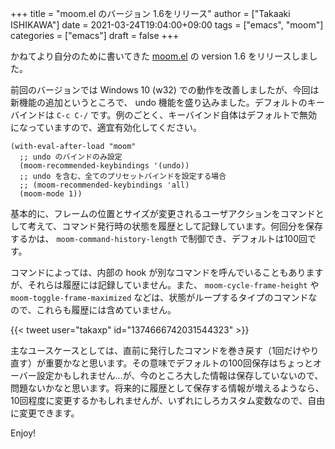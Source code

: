 +++
title = "moom.el のバージョン 1.6をリリース"
author = ["Takaaki ISHIKAWA"]
date = 2021-03-24T19:04:00+09:00
tags = ["emacs", "moom"]
categories = ["emacs"]
draft = false
+++

かねてより自分のために書いてきた [moom.el](https://github.com/takaxp/moom) の version 1.6 をリリースしました。  

前回のバージョンでは Windows 10 (w32) での動作を改善しましたが、今回は新機能の追加というところで、 undo 機能を盛り込みました。デフォルトのキーバインドは `C-c C-/` です。例のごとく、キーバインド自体はデフォルトで無効になっていますので、適宜有効化してください。  

```emacs-lisp
(with-eval-after-load "moom"
  ;; undo のバインドのみ設定
  (moom-recommended-keybindings '(undo))
  ;; undo を含む、全てのプリセットバインドを設定する場合
  ;; (moom-recommended-keybindings 'all)
  (moom-mode 1))
```

基本的に、フレームの位置とサイズが変更されるユーザアクションをコマンドとして考えて、コマンド発行時の状態を履歴として記録しています。何回分を保存するかは、 `moom-command-history-length` で制御でき、デフォルトは100回です。  

コマンドによっては、内部の hook が別なコマンドを呼んでいることもありますが、それらは履歴には記録していません。また、 `moom-cycle-frame-height` や `moom-toggle-frame-maximized` などは、状態がループするタイプのコマンドなので、これらも履歴には含めていません。  

{{< tweet user="takaxp" id="1374666742031544323" >}}  

主なユースケースとしては、直前に発行したコマンドを巻き戻す（1回だけやり直す）が重要かなと思います。その意味でデフォルトの100回保存はちょっとオーバー設定かもしれません...が、今のところ大した情報は保存していないので、問題ないかなと思います。将来的に履歴として保存する情報が増えるようなら、10回程度に変更するかもしれませんが、いずれにしろカスタム変数なので、自由に変更できます。  

Enjoy!